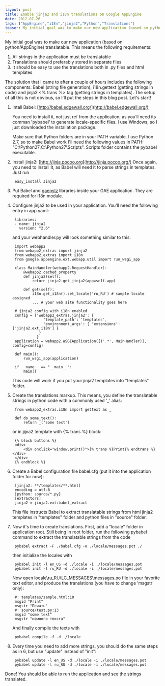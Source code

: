 ```yaml
---
layout: post
title: Enable jinja2 and i18n translations on Google AppEngine
date: 2012-07-26
tags: ["AppEngine","i18n","jinja2","Python","Translations"]
teaser: My initial goal was to make our new application (based on python/AppEngine) translatable. This means the following requirements: (1) All strings in the application must be translatable (2) Translations should preferably stored in separate files (3) It should be easy to use the translations both in .py files and html templates
---
```


My initial goal was to make our new application (based on python/AppEngine) translatable. This means the following requirements:

1.  All strings in the application must be translatable
2.  Translations should preferably stored in separate files
3.  It should be easy to use the translations both in .py files and html templates

The solution that I came to after a couple of hours includes the following components: Babel (string file generation), i18n.gettext (getting strings in code) and jinja2 <% trans %> tag (getting strings in templates). The setup of all this is not obvious, so I'll put the steps in this blog post. Let's start!

1. Intall Babel: [http://babel.edgewall.org/](http://babel.edgewall.org/)

    You need to install it, not just ref from the application, as you'll need its comman 'pybabel' to generate locale-specific files. I use Windows, so I just downloaded the installation package.

    Make sure that Python folders are in your PATH variable. I use Python 2.7, so to make Babel work I'll need the following values in PATH: "C:\Python27;C:\Python27\Scripts". Scripts folder contains the pybabel executable.

2. Install jinja2: [http://jinja.pocoo.org](http://jinja.pocoo.org/)
Once again, you need to install it, as Babel will need it to parse strings in templates. Just run

        easy_install Jinja2

3. Put Babel and [gaepytz](http://pypi.python.org/pypi/gaepytz) libraries inside your GAE application. They are required for i18n module.

4. Configure jinja2 to be used in your application. You'll need the following entry in app.yaml:

        libraries:
        - name: jinja2
          version: "2.6"

    and your webhandler.py will look something similar to this:

        import webapp2
        from webapp2_extras import jinja2
        from webapp2_extras import i18n
        from google.appengine.ext.webapp.util import run_wsgi_app

        class MainHandler(webapp2.RequestHandler):
            @webapp2.cached_property
            def jinja2(self):
                return jinja2.get_jinja2(app=self.app)

            def get(self):
                i18n.get_i18n().set_locale('ru_RU') # sample locale assigned
                ... # your web site functionality goes here

        # jinja2 config with i18n enabled
        config = {'webapp2_extras.jinja2': {
                     'template_path': 'templates',
                     'environment_args': { 'extensions': ['jinja2.ext.i18n'] }
                   }
                  }
        application = webapp2.WSGIApplication([('.*', MainHandler)], config=config)

        def main():
            run_wsgi_app(application)

        if __name__ == "__main__":
            main()

    This code will work if you put your jinja2 templates into "templates" folder.

5. Create the translations markup. This means, you define the translatable strings in python code with a commonly used '_' alias:

        from webapp2_extras.i18n import gettext as _

        def do_some_text():
            return _('some text')

    or in jijna2 template with {% trans %} block:

        {% block buttons %}
        <div>	
            <div onclick="window.print()">{% trans %}Print{% endtrans %}</div>
        </div>
        {% endblock %}

6. Create a Babel configuration file babel.cfg (put it into the application folder for now):

        [jinja2: **/templates/**.html]
        encoding = utf-8
        [python: source/*.py]
        [extractors] 
        jinja2 = jinja2.ext:babel_extract

    This file instructs Babel to extract translatable strings from html jinja2 templates in "templates" folder and python files in "source" folder. 

6. Now it's time to create translations. First, add a "locale" folder in application root. Still being in root folder, run the following pybabel command to extract the translatable strings from the code

        pybabel extract -F ./babel.cfg -o ./locale/messages.pot ./

    then initialize the locales with 

        pybabel init -l en_US -d ./locale -i ./locale/messages.pot
        pybabel init -l ru_RU -d ./locale -i ./locale/messages.pot

    Now open locale\ru_RU\LC_MESSAGES\messages.po file in your favorite text editor, and produce the translations (you have to change 'msgstr' only):

        #: templates/sample.html:10
        msgid "Print"
        msgstr "Печать"
        #: source/test.py:13
        msgid "some text"
        msgstr "немного текста"

    And finally compile the texts with

        pybabel compile -f -d ./locale

7. Every time you need to add more strings, you should do the same steps as in 6, but use "update" instead of "init":

        pybabel update -l en_US -d ./locale -i ./locale/messages.pot
        pybabel update -l ru_RU -d ./locale -i ./locale/messages.pot

Done! You should be able to run the application and see the strings translated.